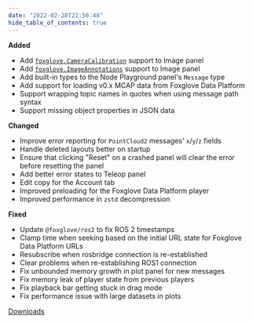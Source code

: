 ```yaml
---
date: "2022-02-28T22:56:48"
hide_table_of_contents: true
---
```

**Added**
- Add [`foxglove.CameraCalibration`](https://foxglove.dev/docs/studio/messages/camera-calibration) support to Image panel
- Add [`foxglove.ImageAnnotations`](https://foxglove.dev/docs/studio/messages/image-annotations) support to Image panel
- Add built-in types to the Node Playground panel's `Message` type
- Add support for loading v0.x MCAP data from Foxglove Data Platform
- Support wrapping topic names in quotes when using message path syntax
- Support missing object properties in JSON data

**Changed**
- Improve error reporting for `PointCloud2` messages' `x`/`y`/`z` fields
- Handle deleted layouts better on startup
- Ensure that clicking "Reset" on a crashed panel will clear the error before resetting the panel
- Add better error states to Teleop panel
- Edit copy for the Account tab
- Improved preloading for the Foxglove Data Platform player
- Improved performance in `zstd` decompression

**Fixed**
- Update `@foxglove/ros2` to fix ROS 2 timestamps
- Clamp time when seeking based on the initial URL state for Foxglove Data Platform URLs
- Resubscribe when rosbridge connection is re-established
- Clear problems when re-establishing ROS1 connection
- Fix unbounded memory growth in plot panel for new messages
- Fix memory leak of player state from previous players
- Fix playback bar getting stuck in drag mode
- Fix performance issue with large datasets in plots

[Downloads](https://github.com/foxglove/studio/releases/tag/v1.2.0)
